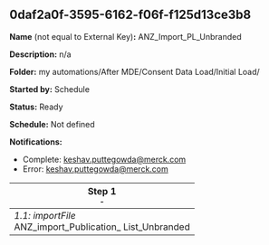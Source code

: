 ## 0daf2a0f-3595-6162-f06f-f125d13ce3b8

**Name** (not equal to External Key)**:** ANZ_Import_PL_Unbranded

**Description:** n/a

**Folder:** my automations/After MDE/Consent Data Load/Initial Load/

**Started by:** Schedule

**Status:** Ready

**Schedule:** Not defined

**Notifications:**

* Complete: keshav.puttegowda@merck.com
* Error: keshav.puttegowda@merck.com

| Step 1<br>_<small>-</small>_ |
| --- |
| _1.1: importFile_<br>ANZ_import_Publication_ List_Unbranded |
